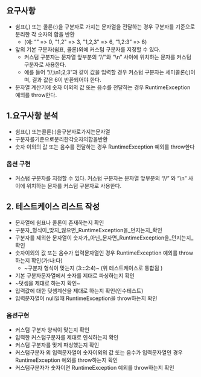 ## 요구사항
* 쉼표(,) 또는 콜론(:)을 구분자로 가지는 문자열을 전달하는 경우 구분자를 기준으로 분리한 각 숫자의 합을 반환 
  - (예: “” => 0, "1,2" => 3, "1,2,3" => 6, “1,2:3” => 6)
* 앞의 기본 구분자(쉼표, 콜론)외에 커스텀 구분자를 지정할 수 있다. 
  - 커스텀 구분자는 문자열 앞부분의 “//”와 “\n” 사이에 위치하는 문자를 커스텀 구분자로 사용한다. 
  - 예를 들어 “//;\n1;2;3”과 같이 값을 입력할 경우 커스텀 구분자는 세미콜론(;)이며, 결과 값은 6이 반환되어야 한다.
* 문자열 계산기에 숫자 이외의 값 또는 음수를 전달하는 경우 RuntimeException 예외를 throw한다.

## 1.요구사항 분석
- 쉼표(,) 또는콜론(:)을구분자로가지는문자열
- 구분자를기준으로분리한각숫자의합을반환
- 숫자 이외의 값 또는 음수를 전달하는 경우 RuntimeException 예외를 throw한다

### 옵션 구현 
- 커스텀 구분자를 지정할 수 있다. 커스텀 구분자는 문자열 앞부분의 “//” 와 “\n” 사이에 위치하는 문자를 커스텀 구분자로 사용한다.

## 2. 테스트케이스 리스트 작성
- 문자열에 쉼표나 콜론이 존재하는지 확인
- 구분자_형식이_맞지_않으면_RuntimeException을_던지는지_확인
- 구분자를 제외한 문자열이 숫자가_아닌_문자면_RuntimeException을_던지는지_확인
- 숫자이외의 값 또는 음수가 입력문자열인 경우 RuntimeException 예외를 throw하는지 확인(가:나:다)
  - ~구분자 형식이 맞는지 (3:::2:4)~  (위 테스트케이스로 통합됨 )
- 기본 구분자문자열에서 숫자를 제대로 파싱하는지 확인
- ~덧셈을 제대로 하는지 확인~
- 입력값에 대한 덧셈계산을 제대로 하는지 확인(인수테스트)
- 입력문자열이 null일때 RuntimeException을 throw하는지 확인

### 옵션구현
- 커스텀 구분자 양식이 맞는지 확인  
- 입력한 커스텀구분자를 제대로 인식하는지 확인
- 커스텀 구분자를 맞게 파싱했는지 확인
- 커스텀구분자 외 입력문자열이 숫자이외의 값 또는 음수가 입력문자열인 경우 RuntimeException 예외를 throw하는지 확인
- 커스텀구분자가 숫자이면 RuntimeException 예외를 throw하는지 확인 












